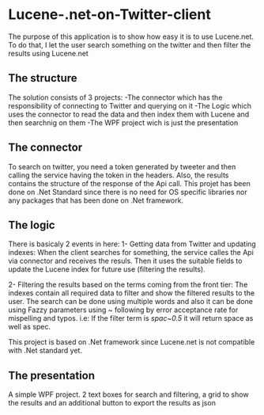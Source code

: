 # Lucene-.net-on-Twitter-client
The purpose of this application is to show how easy it is to use Lucene.net. To do that, I let the user search something on the twitter and then filter the results using Lucene.net


The structure
--
The solution consists of 3 projects:
-The connector which has the responsibility of connecting to Twitter and querying on it
-The Logic which uses the connector to read the data and then index them with Lucene and then searchnig on them
-The WPF project wich is just the presentation

The connector
--
To search on twitter, you need a token generated by tweeter and then calling the service having the token in the headers. Also, the results contains the structure of the response of the Api call.
This projet has been done on .Net Standard since there is no need for OS specific libraries nor any packages that has been done on .Net framework.

The logic
--
There is basicaly 2 events in here:
1- Getting data from Twitter and updating indexes:
When the client searches for something, the service calles the Api via connector and receives the resuls. Then it uses the suitable fields to update the Lucene index for future use (filtering the results).

2- Filtering the results based on the terms coming from the front tier:
The indexes contain all required data to filter and show the filtered results to the user. The search can be done using multiple words and also it can be done using Fazzy parameters using ~ following by error acceptance rate for mispelling and typos.
i.e: If the filter term is *spac~0.5* it will return space as well as spec.

This project is based on .Net framework since Lucene.net is not compatible with .Net standard yet. 


The presentation
--
A simple WPF project. 2 text boxes for search and filtering, a grid to show the results and an additional button to export the results as json 
